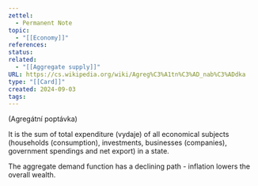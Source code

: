 ```yaml
---
zettel:
  - Permanent Note
topic:
  - "[[Economy]]"
references: 
status: 
related:
  - "[[Aggregate supply]]"
URL: https://cs.wikipedia.org/wiki/Agreg%C3%A1tn%C3%AD_nab%C3%ADdka
type: "[[Card]]"
created: 2024-09-03
tags:
---
```

(Agregátní poptávka)

It is the sum of total expenditure (vydaje) of all economical subjects (households (consumption), investments, businesses (companies), government spendings and net export) in a state.

The aggregate demand function has a declining path - inflation lowers the overall wealth.
